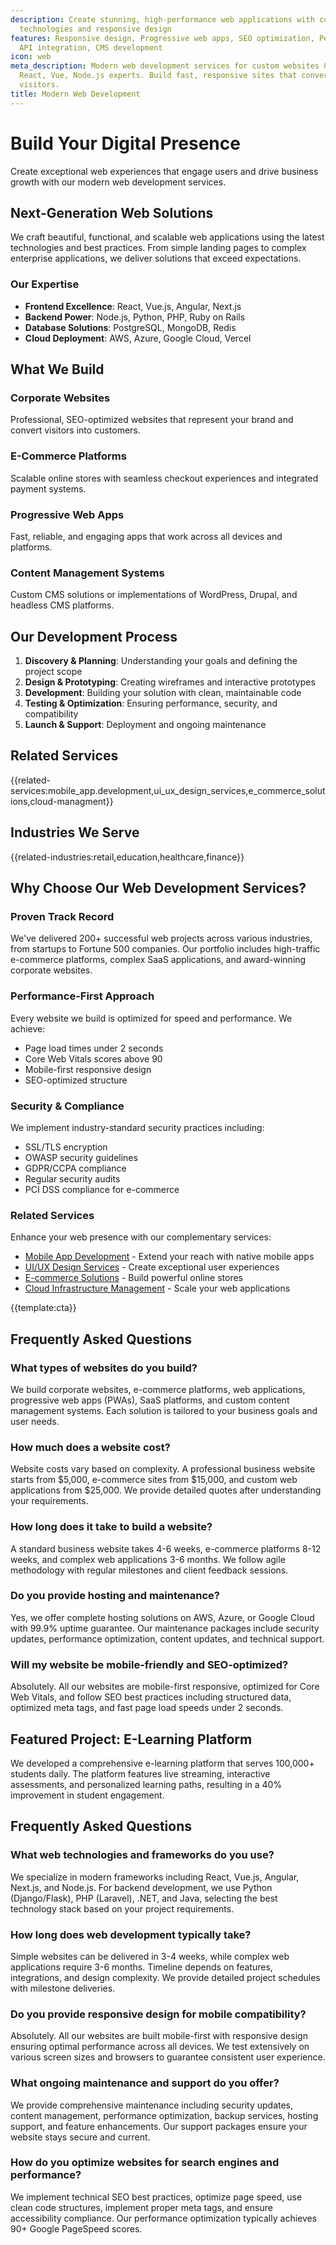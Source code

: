 ```yaml
---
description: Create stunning, high-performance web applications with cutting-edge
  technologies and responsive design
features: Responsive design, Progressive web apps, SEO optimization, Performance optimization,
  API integration, CMS development
icon: web
meta_description: Modern web development services for custom websites & web apps.
  React, Vue, Node.js experts. Build fast, responsive sites that convert 40% more
  visitors.
title: Modern Web Development
---
```


# Build Your Digital Presence

Create exceptional web experiences that engage users and drive business growth with our modern web development services.

## Next-Generation Web Solutions

We craft beautiful, functional, and scalable web applications using the latest technologies and best practices. From simple landing pages to complex enterprise applications, we deliver solutions that exceed expectations.

### Our Expertise

- **Frontend Excellence**: React, Vue.js, Angular, Next.js
- **Backend Power**: Node.js, Python, PHP, Ruby on Rails
- **Database Solutions**: PostgreSQL, MongoDB, Redis
- **Cloud Deployment**: AWS, Azure, Google Cloud, Vercel

## What We Build

### Corporate Websites

Professional, SEO-optimized websites that represent your brand and convert visitors into customers.

### E-Commerce Platforms

Scalable online stores with seamless checkout experiences and integrated payment systems.

### Progressive Web Apps

Fast, reliable, and engaging apps that work across all devices and platforms.

### Content Management Systems

Custom CMS solutions or implementations of WordPress, Drupal, and headless CMS platforms.

## Our Development Process

1. **Discovery & Planning**: Understanding your goals and defining the project scope
2. **Design & Prototyping**: Creating wireframes and interactive prototypes
3. **Development**: Building your solution with clean, maintainable code
4. **Testing & Optimization**: Ensuring performance, security, and compatibility
5. **Launch & Support**: Deployment and ongoing maintenance

## Related Services

{{related-services:mobile_app.development,ui_ux_design_services,e_commerce_solutions,cloud-managment}}

## Industries We Serve

{{related-industries:retail,education,healthcare,finance}}

## Why Choose Our Web Development Services?

### Proven Track Record
We've delivered 200+ successful web projects across various industries, from startups to Fortune 500 companies. Our portfolio includes high-traffic e-commerce platforms, complex SaaS applications, and award-winning corporate websites.

### Performance-First Approach
Every website we build is optimized for speed and performance. We achieve:
- Page load times under 2 seconds
- Core Web Vitals scores above 90
- Mobile-first responsive design
- SEO-optimized structure

### Security & Compliance
We implement industry-standard security practices including:
- SSL/TLS encryption
- OWASP security guidelines
- GDPR/CCPA compliance
- Regular security audits
- PCI DSS compliance for e-commerce

### Related Services
Enhance your web presence with our complementary services:
- [Mobile App Development](mobile_app.development.html) - Extend your reach with native mobile apps
- [UI/UX Design Services](ui_ux_design_services.html) - Create exceptional user experiences
- [E-commerce Solutions](e_commerce_solutions.html) - Build powerful online stores
- [Cloud Infrastructure Management](cloud-managment.html) - Scale your web applications

{{template:cta}}

## Frequently Asked Questions

### What types of websites do you build?
We build corporate websites, e-commerce platforms, web applications, progressive web apps (PWAs), SaaS platforms, and custom content management systems. Each solution is tailored to your business goals and user needs.

### How much does a website cost?
Website costs vary based on complexity. A professional business website starts from $5,000, e-commerce sites from $15,000, and custom web applications from $25,000. We provide detailed quotes after understanding your requirements.

### How long does it take to build a website?
A standard business website takes 4-6 weeks, e-commerce platforms 8-12 weeks, and complex web applications 3-6 months. We follow agile methodology with regular milestones and client feedback sessions.

### Do you provide hosting and maintenance?
Yes, we offer complete hosting solutions on AWS, Azure, or Google Cloud with 99.9% uptime guarantee. Our maintenance packages include security updates, performance optimization, content updates, and technical support.

### Will my website be mobile-friendly and SEO-optimized?
Absolutely. All our websites are mobile-first responsive, optimized for Core Web Vitals, and follow SEO best practices including structured data, optimized meta tags, and fast page load speeds under 2 seconds.

## Featured Project: E-Learning Platform

We developed a comprehensive e-learning platform that serves 100,000+ students daily. The platform features live streaming, interactive assessments, and personalized learning paths, resulting in a 40% improvement in student engagement.

## Frequently Asked Questions

### What web technologies and frameworks do you use?

We specialize in modern frameworks including React, Vue.js, Angular, Next.js, and Node.js. For backend development, we use Python (Django/Flask), PHP (Laravel), .NET, and Java, selecting the best technology stack based on your project requirements.

### How long does web development typically take?

Simple websites can be delivered in 3-4 weeks, while complex web applications require 3-6 months. Timeline depends on features, integrations, and design complexity. We provide detailed project schedules with milestone deliveries.

### Do you provide responsive design for mobile compatibility?

Absolutely. All our websites are built mobile-first with responsive design ensuring optimal performance across all devices. We test extensively on various screen sizes and browsers to guarantee consistent user experience.

### What ongoing maintenance and support do you offer?

We provide comprehensive maintenance including security updates, content management, performance optimization, backup services, hosting support, and feature enhancements. Our support packages ensure your website stays secure and current.

### How do you optimize websites for search engines and performance?

We implement technical SEO best practices, optimize page speed, use clean code structures, implement proper meta tags, and ensure accessibility compliance. Our performance optimization typically achieves 90+ Google PageSpeed scores.

